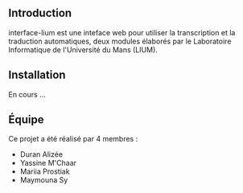 ## Introduction
interface-lium est une inteface web pour utiliser la transcription et la traduction automatiques, deux modules élaborés par le Laboratoire Informatique de l'Université du Mans (LIUM).

## Installation
En cours ...

## Équipe
Ce projet a été réalisé par 4 membres :
- Duran Alizée
- Yassine M'Chaar
- Mariia Prostiak
- Maymouna Sy
